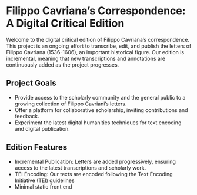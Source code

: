 # Filippo Cavriana’s Correspondence: A Digital Critical Edition

Welcome to the digital critical edition of Filippo Cavriana’s correspondence. This project is an ongoing effort to transcribe, edit, and publish the letters of Filippo Cavriana (1536-1606), an important historical figure. Our edition is incremental, meaning that new transcriptions and annotations are continuously added as the project progresses.

## Project Goals

-	Provide access to the scholarly community and the general public to a growing collection of Filippo Cavriani’s letters.
-	Offer a platform for collaborative scholarship, inviting contributions and feedback.
-	Experiment the latest digital humanities techniques for text encoding and digital publication.

## Edition Features

-	Incremental Publication: Letters are added progressively, ensuring access to the latest transcriptions and scholarly work.
-	TEI Encoding: Our texts are encoded following the Text Encoding Initiative (TEI) guidelines
-	Minimal static front end 
